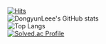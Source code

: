 [![Hits](https://hits.seeyoufarm.com/api/count/incr/badge.svg?url=https%3A%2F%2Fgithub.com%2FDongyunLeee&count_bg=%2379C83D&title_bg=%23555555&icon=&icon_color=%23E7E7E7&title=hits&edge_flat=false)](https://hits.seeyoufarm.com)<br/>
![DongyunLeee's GitHub stats](https://github-readme-stats.vercel.app/api?username=DongyunLeee&show_icons=true&theme=dracula)<br/>
![Top Langs](https://github-readme-stats.vercel.app/api/top-langs/?username=DongyunLeee&theme=dracula)<br/>
[![Solved.ac Profile](http://mazassumnida.wtf/api/generate_badge?boj=speed1252)](https://solved.ac/speed1252)<br/>
